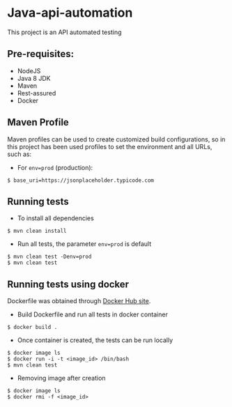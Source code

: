 # Java-api-automation

This project is an API automated testing

## Pre-requisites:

- NodeJS
- Java 8 JDK
- Maven
- Rest-assured
- Docker


## Maven Profile ##

Maven profiles can be used to create customized build configurations, so in this project has been used profiles to set the environment and all URLs, such as:

- For `env=prod` (production):

```console
$ base_uri=https://jsonplaceholder.typicode.com
```


## Running tests ##

- To install all dependencies

```console
$ mvn clean install
```

- Run all tests, the parameter `env=prod` is default

```console
$ mvn clean test -Denv=prod
$ mvn clean test
```


## Running tests using docker

Dockerfile was obtained through [Docker Hub site](https://hub.docker.com/_/maven).


- Build Dockerfile and run all tests in docker container

```console
$ docker build .
```

- Once container is created, the tests can be run locally

```console
$ docker image ls
$ docker run -i -t <image_id> /bin/bash
$ mvn clean test
```

- Removing image after creation

```console
$ docker image ls
$ docker rmi -f <image_id>
```
